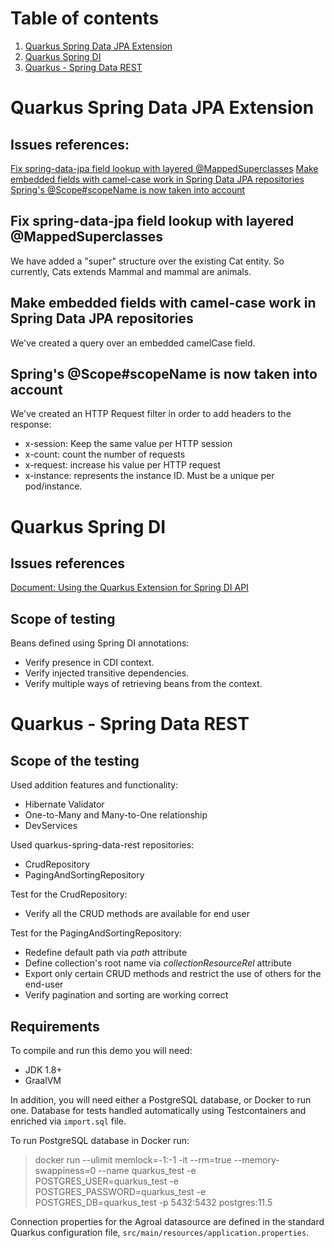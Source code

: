 # Table of contents
1. [Quarkus Spring Data JPA Extension](#quarkus-spring-data-jpa-extension)
1. [Quarkus Spring DI](#quarkus-spring-di)
1. [Quarkus - Spring Data REST](#quarkus---spring-data-rest)

# Quarkus Spring Data JPA Extension

## Issues references:
[Fix spring-data-jpa field lookup with layered @MappedSuperclasses](https://issues.redhat.com/browse/QUARKUS-532)
[Make embedded fields with camel-case work in Spring Data JPA repositories](https://issues.redhat.com/browse/QUARKUS-525)
[Spring's @Scope#scopeName is now taken into account](https://issues.redhat.com/browse/QUARKUS-547)

## Fix spring-data-jpa field lookup with layered @MappedSuperclasses

We have added a "super" structure over the existing Cat entity. 
So currently,  Cats extends Mammal and mammal are animals.

## Make embedded fields with camel-case work in Spring Data JPA repositories

We've created a query over an embedded camelCase field.

## Spring's @Scope#scopeName is now taken into account

We've created an HTTP Request filter in order to add headers to the response:

- x-session: Keep the same value per HTTP session
- x-count: count the number of requests
- x-request: increase his value per HTTP request
- x-instance: represents the instance ID. Must be a unique per pod/instance.

# Quarkus Spring DI

## Issues references
[Document: Using the Quarkus Extension for Spring DI API](https://issues.redhat.com/browse/QUARKUS-184)

## Scope of testing
Beans defined using Spring DI annotations:
- Verify presence in CDI context.
- Verify injected transitive dependencies.
- Verify multiple ways of retrieving beans from the context.

# Quarkus - Spring Data REST

## Scope of the testing

Used addition features and functionality:

- Hibernate Validator
- One-to-Many and Many-to-One relationship
- DevServices

Used quarkus-spring-data-rest repositories:

- CrudRepository
- PagingAndSortingRepository

Test for the CrudRepository:

- Verify all the CRUD methods are available for end user

Test for the PagingAndSortingRepository:

- Redefine default path via *path* attribute
- Define collection's root name via *collectionResourceRel* attribute
- Export only certain CRUD methods and restrict the use of others for the end-user
- Verify pagination and sorting are working correct

## Requirements

To compile and run this demo you will need:

- JDK 1.8+
- GraalVM

In addition, you will need either a PostgreSQL database, or Docker to run one. Database for tests handled automatically using
Testcontainers and enriched via `import.sql` file.

To run PostgreSQL database in Docker run:
> docker run --ulimit memlock=-1:-1 -it --rm=true --memory-swappiness=0 --name quarkus_test -e POSTGRES_USER=quarkus_test -e POSTGRES_PASSWORD=quarkus_test -e POSTGRES_DB=quarkus_test -p 5432:5432 postgres:11.5

Connection properties for the Agroal datasource are defined in the standard Quarkus configuration file,
`src/main/resources/application.properties`.
